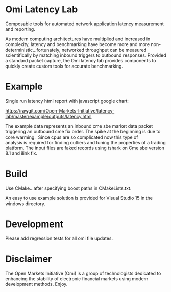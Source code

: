 # Omi Latency Lab
Composable tools for automated network application latency measurement and reporting.

As modern computing architectures have multiplied and increased in complexity, latency and benchmarking have become more and more non-deterministic...fortunately, networked throughput can be measured scientifically by matching inbound triggers to outbound responses.  Provided a standard packet capture, the Omi latency lab provides components to quickly create custom tools for accurate benchmarking.   

# Example
Single run latency html report with javascript google chart:

https://rawgit.com/Open-Markets-Initiative/latency-lab/master/example/outputs/latency.html

The example data represents an inbound cme sbe market data packet triggering an outbound cme fix order. The spike at the beginning is due to core warming.  Since cpus are so complicated now this type of analysis is required for finding outliers and tuning the properties of a trading platform. The input files are faked records using tshark on Cme sbe version 8.1 and ilink fix.

# Build
Use CMake...after specifying boost paths in CMakeLists.txt.

An easy to use example solution is provided for Visual Studio 15 in the windows directory. 

# Development
Please add regression tests for all omi file updates.  

# Disclaimer
The Open Markets Initiative (Omi) is a group of technologists dedicated to enhancing the stability of electronic financial markets using modern development methods. Enjoy.
